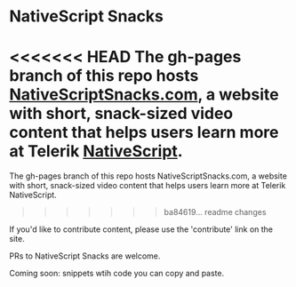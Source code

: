 # NativeScript Snacks

<<<<<<< HEAD
The gh-pages branch of this repo hosts [NativeScriptSnacks.com](http://www.nativescriptsnacks.com), a website with short, snack-sized video content
that helps users learn more at Telerik [NativeScript](http://www.nativescript.org).
=======
The gh-pages branch of this repo hosts NativeScriptSnacks.com, a website with short, snack-sized video content that helps users learn more at Telerik NativeScript.
>>>>>>> ba84619... readme changes

If you'd like to contribute content, please use the 'contribute' link on the site.

PRs to NativeScript Snacks are welcome.

Coming soon: snippets wtih code you can copy and paste.
